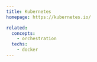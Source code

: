 ```yaml
---
title: Kubernetes
homepage: https://kubernetes.io/

related:
  concepts:
    - orchestration
  techs:
    - docker
---
```

